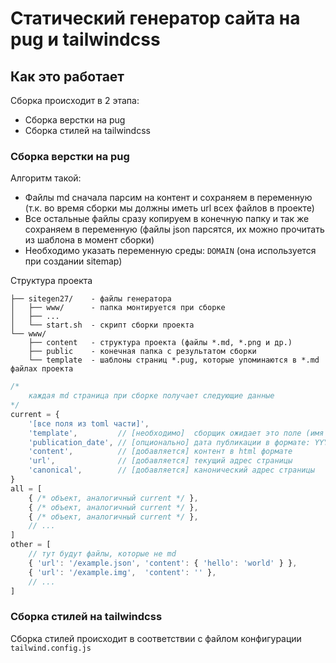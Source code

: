 # Статический генератор сайта на pug и tailwindcss

## Как это работает

Сборка происходит в 2 этапа:

- Сборка верстки на pug
- Сборка стилей на tailwindcss

### Сборка верстки на pug

Алгоритм такой:

- Файлы md сначала парсим на контент и сохраняем в переменную (т.к. во время сборки мы должны иметь url всех файлов в проекте)
- Все остальные файлы сразу копируем в конечную папку и так же сохраняем в переменную (файлы json парсятся, их можно прочитать из шаблона в момент сборки)
- Необходимо указать переменную среды: `DOMAIN` (она используется при создании sitemap)

Структура проекта

```
├── sitegen27/    - файлы генератора
│   ├── www/      - папка монтируется при сборке
│   ├── ...
│   └── start.sh  - скрипт сборки проекта
└── www/
    ├── content   - структура проекта (файлы *.md, *.png и др.)
    ├── public    - конечная папка с результатом сборки
    └── template  - шаблоны страниц *.pug, которые упоминаются в *.md файлах проекта
```

```javascript
/*
    каждая md страница при сборке получает следующие данные
*/
current = {
    '[все поля из toml части]',
    'template',         // [необходимо]  сборщик ожидает это поле (имя шаблона без расширения *.pug, путь относительно папки с шаблонами)
    'publication_date', // [опционально] дата публикации в формате: YYYY-MM-DD (можно не указывать)
    'content',          // [добавляется] контент в html формате
    'url',              // [добавляется] текущий адрес страницы
    'canonical',        // [добавляется] канонический адрес страницы
}
all = [
    { /* объект, аналогичный current */ },
    { /* объект, аналогичный current */ },
    { /* объект, аналогичный current */ },
    // ...
]
other = [
    // тут будут файлы, которые не md
    { 'url': '/example.json', 'content': { 'hello': 'world' } },
    { 'url': '/example.img',  'content': '' },
    // ...
]
```

### Сборка стилей на tailwindcss

Сборка стилей происходит в соответствии с файлом конфигурации `tailwind.config.js`
